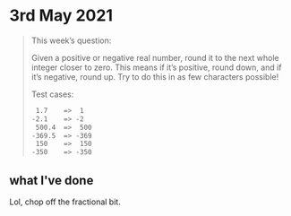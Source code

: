 # 3rd May 2021

> This week’s question:
> 
> Given a positive or negative real number, round it to the next whole integer closer to zero. This means if it’s positive, round down, and if it’s negative, round up. Try to do this in as few characters possible!
>
> Test cases:
> ```bash
>  1.7    =>  1
> -2.1    => -2
>  500.4  =>  500
> -369.5  => -369
>  150    =>  150
> -350    => -350
> ```

## what I've done

Lol, chop off the fractional bit.
